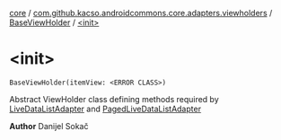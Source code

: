 [core](../../index.md) / [com.github.kacso.androidcommons.core.adapters.viewholders](../index.md) / [BaseViewHolder](index.md) / [&lt;init&gt;](.)

# &lt;init&gt;

`BaseViewHolder(itemView: <ERROR CLASS>)`

Abstract ViewHolder class defining methods required by [LiveDataListAdapter](../../com.github.kacso.androidcommons.core.adapters/-live-data-list-adapter/index.md) and [PagedLiveDataListAdapter](../../com.github.kacso.androidcommons.core.adapters/-paged-live-data-list-adapter/index.md)

**Author**
Danijel Sokač

